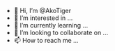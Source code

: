 - 👋 Hi, I’m @AkoTiger
- 👀 I’m interested in ...
- 🌱 I’m currently learning ...
- 💞️ I’m looking to collaborate on ...
- 📫 How to reach me ...

<!---
AkoTiger/AkoTiger is a ✨ special ✨ repository because its `README.md` (this file) appears on your GitHub profile.
You can click the Preview link to take a look at your changes.
--->
